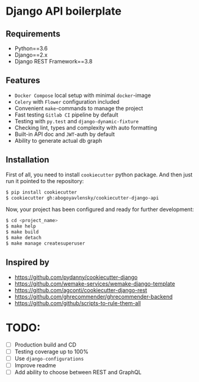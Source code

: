 Django API boilerplate
===

## Requirements

- Python==3.6
- Django==2.x
- Django REST Framework==3.8

## Features

- `Docker Compose` local setup with minimal `docker`-image
- `Celery` with `Flower` configuration included
- Convenient `make`-commands to manage the project
- Fast testing `Gitlab CI` pipeline by default
- Testing with `py.test` and `django-dynamic-fixture`
- Checking lint, types and complexity with auto formatting
- Built-in API doc and `JWT`-auth by default
- Ability to generate actual db graph

## Installation

First of all, you need to install `cookiecutter` python package. And then
just run it pointed to the repository:

```bash
$ pip install cookiecutter
$ cookiecutter gh:abogoyavlensky/cookiecutter-django-api
```

Now, your project has been configured and ready for further development:

```bash
$ cd <project_name>
$ make help
$ make build
$ make detach
$ make manage createsuperuser
```

## Inspired by

- https://github.com/pydanny/cookiecutter-django
- https://github.com/wemake-services/wemake-django-template
- https://github.com/agconti/cookiecutter-django-rest
- https://github.com/ghrecommender/ghrecommender-backend
- https://github.com/github/scripts-to-rule-them-all


# TODO:

- [ ] Production build and CD
- [ ] Testing coverage up to 100%
- [ ] Use `django-configurations`
- [ ] Improve readme
- [ ] Add ability to choose between REST and GraphQL
